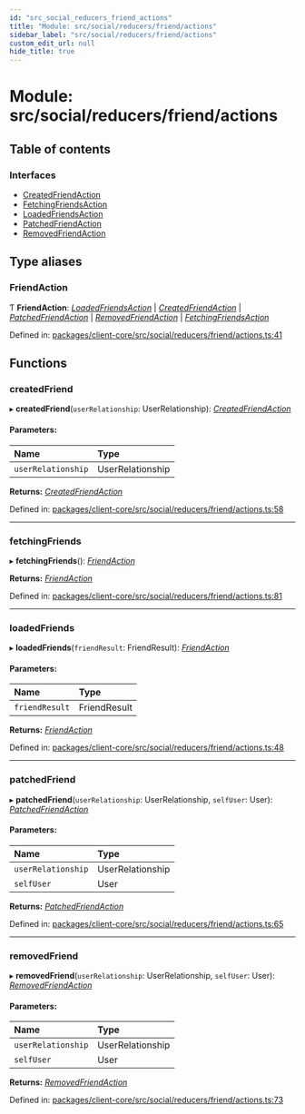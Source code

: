 ```yaml
---
id: "src_social_reducers_friend_actions"
title: "Module: src/social/reducers/friend/actions"
sidebar_label: "src/social/reducers/friend/actions"
custom_edit_url: null
hide_title: true
---
```


# Module: src/social/reducers/friend/actions

## Table of contents

### Interfaces

- [CreatedFriendAction](../interfaces/src_social_reducers_friend_actions.createdfriendaction.md)
- [FetchingFriendsAction](../interfaces/src_social_reducers_friend_actions.fetchingfriendsaction.md)
- [LoadedFriendsAction](../interfaces/src_social_reducers_friend_actions.loadedfriendsaction.md)
- [PatchedFriendAction](../interfaces/src_social_reducers_friend_actions.patchedfriendaction.md)
- [RemovedFriendAction](../interfaces/src_social_reducers_friend_actions.removedfriendaction.md)

## Type aliases

### FriendAction

Ƭ **FriendAction**: [*LoadedFriendsAction*](../interfaces/src_social_reducers_friend_actions.loadedfriendsaction.md) \| [*CreatedFriendAction*](../interfaces/src_social_reducers_friend_actions.createdfriendaction.md) \| [*PatchedFriendAction*](../interfaces/src_social_reducers_friend_actions.patchedfriendaction.md) \| [*RemovedFriendAction*](../interfaces/src_social_reducers_friend_actions.removedfriendaction.md) \| [*FetchingFriendsAction*](../interfaces/src_social_reducers_friend_actions.fetchingfriendsaction.md)

Defined in: [packages/client-core/src/social/reducers/friend/actions.ts:41](https://github.com/xr3ngine/xr3ngine/blob/2d83606b6/packages/client-core/src/social/reducers/friend/actions.ts#L41)

## Functions

### createdFriend

▸ **createdFriend**(`userRelationship`: UserRelationship): [*CreatedFriendAction*](../interfaces/src_social_reducers_friend_actions.createdfriendaction.md)

#### Parameters:

| Name | Type |
| :------ | :------ |
| `userRelationship` | UserRelationship |

**Returns:** [*CreatedFriendAction*](../interfaces/src_social_reducers_friend_actions.createdfriendaction.md)

Defined in: [packages/client-core/src/social/reducers/friend/actions.ts:58](https://github.com/xr3ngine/xr3ngine/blob/2d83606b6/packages/client-core/src/social/reducers/friend/actions.ts#L58)

___

### fetchingFriends

▸ **fetchingFriends**(): [*FriendAction*](src_social_reducers_friend_actions.md#friendaction)

**Returns:** [*FriendAction*](src_social_reducers_friend_actions.md#friendaction)

Defined in: [packages/client-core/src/social/reducers/friend/actions.ts:81](https://github.com/xr3ngine/xr3ngine/blob/2d83606b6/packages/client-core/src/social/reducers/friend/actions.ts#L81)

___

### loadedFriends

▸ **loadedFriends**(`friendResult`: FriendResult): [*FriendAction*](src_social_reducers_friend_actions.md#friendaction)

#### Parameters:

| Name | Type |
| :------ | :------ |
| `friendResult` | FriendResult |

**Returns:** [*FriendAction*](src_social_reducers_friend_actions.md#friendaction)

Defined in: [packages/client-core/src/social/reducers/friend/actions.ts:48](https://github.com/xr3ngine/xr3ngine/blob/2d83606b6/packages/client-core/src/social/reducers/friend/actions.ts#L48)

___

### patchedFriend

▸ **patchedFriend**(`userRelationship`: UserRelationship, `selfUser`: User): [*PatchedFriendAction*](../interfaces/src_social_reducers_friend_actions.patchedfriendaction.md)

#### Parameters:

| Name | Type |
| :------ | :------ |
| `userRelationship` | UserRelationship |
| `selfUser` | User |

**Returns:** [*PatchedFriendAction*](../interfaces/src_social_reducers_friend_actions.patchedfriendaction.md)

Defined in: [packages/client-core/src/social/reducers/friend/actions.ts:65](https://github.com/xr3ngine/xr3ngine/blob/2d83606b6/packages/client-core/src/social/reducers/friend/actions.ts#L65)

___

### removedFriend

▸ **removedFriend**(`userRelationship`: UserRelationship, `selfUser`: User): [*RemovedFriendAction*](../interfaces/src_social_reducers_friend_actions.removedfriendaction.md)

#### Parameters:

| Name | Type |
| :------ | :------ |
| `userRelationship` | UserRelationship |
| `selfUser` | User |

**Returns:** [*RemovedFriendAction*](../interfaces/src_social_reducers_friend_actions.removedfriendaction.md)

Defined in: [packages/client-core/src/social/reducers/friend/actions.ts:73](https://github.com/xr3ngine/xr3ngine/blob/2d83606b6/packages/client-core/src/social/reducers/friend/actions.ts#L73)
